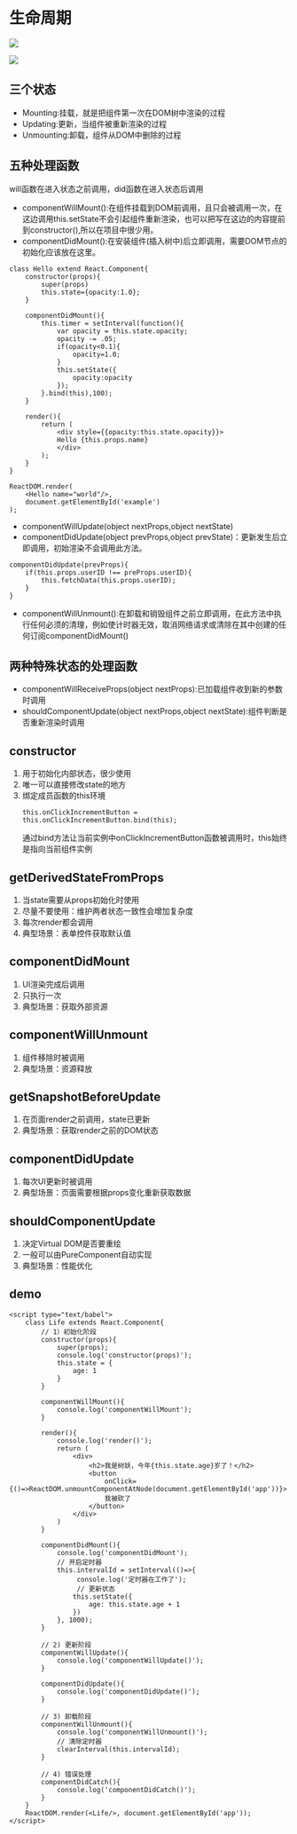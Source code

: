 # 生命周期
![](img/生命周期.png)    
  
![](img/生命钩子.png)
## 三个状态
- Mounting:挂载，就是把组件第一次在DOM树中渲染的过程
- Updating:更新，当组件被重新渲染的过程
- Unmounting:卸载，组件从DOM中删除的过程
## 五种处理函数
will函数在进入状态之前调用，did函数在进入状态后调用
- componentWillMount():在组件挂载到DOM前调用，且只会被调用一次，在这边调用this.setState不会引起组件重新渲染，也可以把写在这边的内容提前到constructor(),所以在项目中很少用。
- componentDidMount():在安装组件(插入树中)后立即调用，需要DOM节点的初始化应该放在这里。
```
class Hello extend React.Component{
    constructor(props){
        super(props)
        this.state={opacity:1.0};
    }

    componentDidMount(){
        this.timer = setInterval(function(){
            var opacity = this.state.opacity;
            opacity -= .05;
            if(opacity<0.1){
                opacity=1.0;
            }
            this.setState({
                opacity:opacity
            });
        }.bind(this),100);
    }

    render(){
        return (
            <div style={{opacity:this.state.opacity}}>
            Hello {this.props.name}
            </div>
        );
    }
}

ReactDOM.render(
    <Hello name="world"/>,
    document.getElementById('example')
);
```
- componentWillUpdate(object nextProps,object nextState)
- componentDidUpdate(object prevProps,object prevState)：更新发生后立即调用，初始渲染不会调用此方法。
```
componentDidUpdate(prevProps){
    if(this.props.userID !== preProps.userID){
        this.fetchData(this.props.userID);
    }
}
```
- componentWillUnmount():在卸载和销毁组件之前立即调用，在此方法中执行任何必须的清理，例如使计时器无效，取消网络请求或清除在其中创建的任何订阅componentDidMount()
## 两种特殊状态的处理函数
- componentWillReceiveProps(object nextProps):已加载组件收到新的参数时调用
- shouldComponentUpdate(object nextProps,object nextState):组件判断是否重新渲染时调用

## constructor
1. 用于初始化内部状态，很少使用
2. 唯一可以直接修改state的地方
3. 绑定成员函数的this环境
   ```
   this.onClickIncrementButton = this.onClickIncrementButton.bind(this);
   ```
   通过bind方法让当前实例中onClickIncrementButton函数被调用时，this始终是指向当前组件实例
## getDerivedStateFromProps
1. 当state需要从props初始化时使用
2. 尽量不要使用：维护两者状态一致性会增加复杂度
3. 每次render都会调用
4. 典型场景：表单控件获取默认值
## componentDidMount
1. UI渲染完成后调用
2. 只执行一次
3. 典型场景：获取外部资源
## componentWillUnmount
1. 组件移除时被调用
2. 典型场景：资源释放
## getSnapshotBeforeUpdate
1. 在页面render之前调用，state已更新
2. 典型场景：获取render之前的DOM状态
## componentDidUpdate
1. 每次UI更新时被调用
2. 典型场景：页面需要根据props变化重新获取数据
## shouldComponentUpdate
1. 决定Virtual DOM是否要重绘
2. 一般可以由PureComponent自动实现
3. 典型场景：性能优化

## demo
```
<script type="text/babel">
    class Life extends React.Component{
        // 1）初始化阶段
        constructor(props){
            super(props);
            console.log('constructor(props)');
            this.state = {
                age: 1
            }
        }

        componentWillMount(){
            console.log('componentWillMount');
        }

        render(){
            console.log('render()');
            return (
                <div>
                    <h2>我是树妖，今年{this.state.age}岁了！</h2>
                    <button
                        onClick={()=>ReactDOM.unmountComponentAtNode(document.getElementById('app'))}>
                        我被砍了
                    </button>
                </div>
            )
        }

        componentDidMount(){
            console.log('componentDidMount');
            // 开启定时器
            this.intervalId = setInterval(()=>{
                 console.log('定时器在工作了');
                 // 更新状态
                this.setState({
                    age: this.state.age + 1
                })
            }, 1000);
        }

        // 2) 更新阶段
        componentWillUpdate(){
            console.log('componentWillUpdate()');
        }

        componentDidUpdate(){
            console.log('componentDidUpdate()');
        }

        // 3) 卸载阶段
        componentWillUnmount(){
            console.log('componentWillUnmount()');
            // 清除定时器
            clearInterval(this.intervalId);
        }

        // 4) 错误处理
        componentDidCatch(){
            console.log('componentDidCatch()');
        }
    }
    ReactDOM.render(<Life/>, document.getElementById('app'));
</script>
```